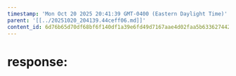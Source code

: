 ```yaml
---
timestamp: 'Mon Oct 20 2025 20:41:39 GMT-0400 (Eastern Daylight Time)'
parent: '[[../20251020_204139.44ceff06.md]]'
content_id: 6d76b65d70df68bf6f140df1a39e6fd49d7167aae4d02faa5b63362744266256
---
```


# response:
